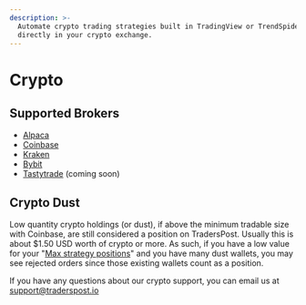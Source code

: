 ```yaml
---
description: >-
  Automate crypto trading strategies built in TradingView or TrendSpider
  directly in your crypto exchange.
---
```


# Crypto

## Supported Brokers

* [Alpaca](../core-concepts/brokers/alpaca.md)
* [Coinbase](../core-concepts/brokers/coinbase.md)
* [Kraken](../core-concepts/brokers/kraken.md)
* [Bybit](../core-concepts/brokers/bybit.md)
* [Tastytrade](../core-concepts/brokers/tastytrade.md) (coming soon)

## Crypto Dust

Low quantity crypto holdings (or dust), if above the minimum tradable size with Coinbase, are still considered a position on TradersPost. Usually this is about $1.50 USD worth of crypto or more. As such, if you have a low value for your "[Max strategy positions](../core-concepts/brokers/#max-strategy-positions)" and you have many dust wallets, you may see rejected orders since those existing wallets count as a position.

If you have any questions about our crypto support, you can email us at [support@traderspost.io](mailto:support@traderspost.io)
